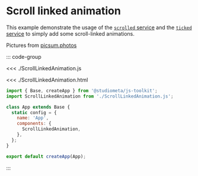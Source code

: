 # Scroll linked animation

This example demonstrate the usage of the [`scrolled` service](/api/methods-hooks-services.html#scrolled) and the [`ticked` service](/api/methods-hooks-services.html#ticked) to simply add some scroll-linked animations.

<script setup>
  import { onMounted, onUnmounted, nextTick } from 'vue';
  import ScrollLinkedAnimationHtmlRaw from './ScrollLinkedAnimation.html?raw';

  const tabs = [
    {
      label: 'ScrollLinkedAnimation.js',
    },
    {
      label: 'ScrollLinkedAnimation.html',
    },
    {
      label: 'app.js',
    },
  ];

  let scrollLinkedAnimations;
  onMounted(async () => {
    const { default: ScrollLinkedAnimation } = await import('./ScrollLinkedAnimation.js');
    await nextTick();
    scrollLinkedAnimations = ScrollLinkedAnimation.$factory('ScrollLinkedAnimation');
  });
  onUnmounted(() => {
    scrollLinkedAnimations.forEach(instance => instance.$destroy());
  });
</script>

<div class="bg-vp-bg-alt rounded">
  <div v-html="ScrollLinkedAnimationHtmlRaw" />
  <p class="text-gray-400 text-xs text-center p-10 mt-10">Pictures from <a href="https://picsum.photos">picsum.photos</a></p>
</div>

::: code-group

<<< ./ScrollLinkedAnimation.js

<<< ./ScrollLinkedAnimation.html

```js [app.js]
import { Base, createApp } from '@studiometa/js-toolkit';
import ScrollLinkedAnimation from './ScrollLinkedAnimation.js';

class App extends Base {
  static config = {
    name: 'App',
    components: {
      ScrollLinkedAnimation,
    },
  };
}

export default createApp(App);
```

:::
